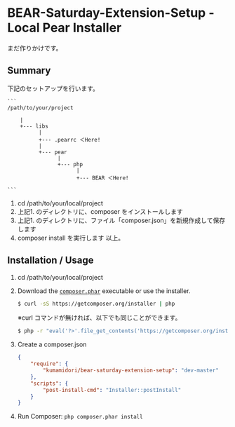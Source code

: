 BEAR-Saturday-Extension-Setup - Local Pear Installer
========================================


まだ作りかけです。


Summary
--------------------

下記のセットアップを行います。

    ```
    /path/to/your/project

        |
        +--- libs
              |
              +--- .pearrc ＜Here!
              |
              +--- pear
                    |
                    +--- php
                          |
                          +--- BEAR ＜Here!

    ```


1. cd /path/to/your/local/project
2. 上記1. のディレクトリに、composer をインストールします
3. 上記1. のディレクトリに、ファイル「composer.json」を新規作成して保存します
4. composer install を実行します
以上。


Installation / Usage
--------------------

1. cd /path/to/your/local/project

2. Download the [`composer.phar`](https://getcomposer.org/composer.phar) executable or use the installer.

    ``` sh
    $ curl -sS https://getcomposer.org/installer | php
    ```

    ※curl コマンドが無ければ、以下でも同じことができます。
    ``` sh
    $ php -r "eval('?>'.file_get_contents('https://getcomposer.org/installer'));"
    ```

3. Create a composer.json

    ``` json
    {
        "require": {
            "kumamidori/bear-saturday-extension-setup": "dev-master"
        },
        "scripts": {
            "post-install-cmd": "Installer::postInstall"
        }
    }
    ```

4. Run Composer: `php composer.phar install`
